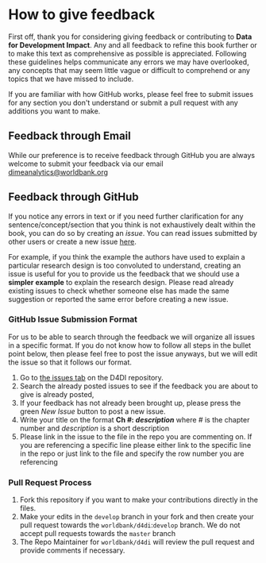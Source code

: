 # How to give feedback
First off, thank you for considering giving feedback or contributing to **Data for Development Impact**.
Any and all feedback to refine this book further or to make this text as comprehensive as possible is appreciated. Following these
guidelines helps communicate any errors we may have overlooked, any concepts that may seem little vague or difficult to comprehend or any topics that we have missed to include.

If you are familiar with how GitHub works, please feel free to submit issues for any section you don't understand or
submit a pull request with any additions you want to make.

## Feedback through Email
While our preference is to receive feedback through GitHub you are always welcome to submit your feedback via our email [dimeanalytics@worldbank.org](mailto:dimeanalytics@worldbank.org)

## Feedback through GitHub
If you notice any errors in text or if you need further clarification for any sentence/concept/section that you think is not
exhaustively dealt within the book, you can do so by creating an *issue*. You can read issues submitted by other users or create a new issue [here](https://github.com/worldbank/d4di/issues). 

For example, if you think the example the authors have used to explain a particular research design is too convoluted to understand, 
creating an issue is useful for you to provide us the feedback that we should use a **simpler example** to explain the research design.
Please read already existing issues to check whether someone else has made the same suggestion or reported the same error 
before creating a new issue.

### GitHub Issue Submission Format
For us to be able to search through the feedback we will organize all issues in a specific format. If you do not know how to follow all steps in the bullet point below, then please feel free to post the issue anyways, but we will edit the issue so that it follows our format.

1. Go to [the issues tab](https://github.com/worldbank/d4di/issues) on the D4DI repository.
1. Search the already posted issues to see if the feedback you are about to give is already posted,
1. If your feedback has not already been brought up, please press the green *New Issue* button to post a new issue.
1. Write your title on the format **Ch _#_: _description_** where _#_ is the chapter number and _description_ is a short description
1. Please link in the issue to the file in the repo you are commenting on. If you are referencing a specific line please either link to the specific line in the repo or just link to the file and specify the row number you are referencing

### Pull Request Process
1. Fork this repository if you want to make your contributions directly in the files.
2. Make your edits in the `develop` branch in your fork and then create your pull request towards the `worldbank/d4di`:`develop` branch. We do not accept pull requests towards the `master` branch
3. The Repo Maintainer for `worldbank/d4di` will review the pull request and provide comments if necessary.

